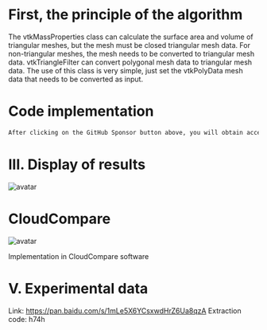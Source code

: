 #  First, the principle of the algorithm 

  The vtkMassProperties class can calculate the surface area and volume of triangular meshes, but the mesh must be closed triangular mesh data. For non-triangular meshes, the mesh needs to be converted to triangular mesh data. vtkTriangleFilter can convert polygonal mesh data to triangular mesh data. The use of this class is very simple, just set the vtkPolyData mesh data that needs to be converted as input. 

#  Code implementation 

  ```python  
After clicking on the GitHub Sponsor button above, you will obtain access permissions to my private code repository ( https://github.com/slowlon/my_code_bar ) to view this blog code. By searching the code number of this blog, you can find the code you need, code number is: 2024020309574176051
  ```  
#  III. Display of results 

 ![avatar]( 20201216170153205.png) 

#  CloudCompare 

 ![avatar]( 2020122909411588.gif) 

 Implementation in CloudCompare software  

#  V. Experimental data 

 Link: https://pan.baidu.com/s/1mLe5X6YCsxwdHrZ6Ua8qzA Extraction code: h74h 

